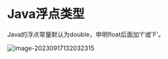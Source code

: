# Java浮点类型

Java的浮点常量默认为double，申明float后面加'f'或'F'。

![image-20230917132032315](https://csnotes.oss-cn-beijing.aliyuncs.com/photos/image-20230917132032315.png)